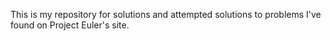 This is my repository for solutions and attempted solutions to problems I've found on Project Euler's site. 